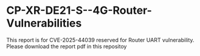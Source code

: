 # CP-XR-DE21-S--4G-Router-Vulnerabilities
This report is for CVE-2025-44039 reserved for Router UART vulnerability. Please download the report pdf  in this repositoy
